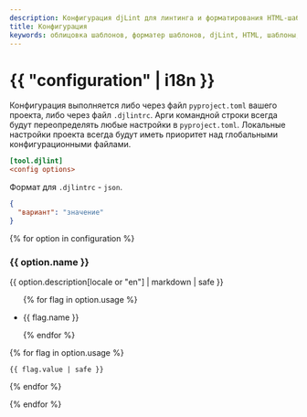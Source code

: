 ```yaml
---
description: Конфигурация djLint для линтинга и форматирования HTML-шаблонов. Воспользуйтесь многочисленными возможностями форматирования.
title: Конфигурация
keywords: облицовка шаблонов, форматер шаблонов, djLint, HTML, шаблоны, форматер, линтер, использование, configuration
---
```


# {{ "configuration" | i18n }}

Конфигурация выполняется либо через файл `pyproject.toml` вашего проекта, либо через файл `.djlintrc`. Арги командной строки всегда будут переопределять любые настройки в `pyproject.toml`. Локальные настройки проекта всегда будут иметь приоритет над глобальными конфигурационными файлами.

```ini
[tool.djlint]
<config options>
```

Формат для `.djlintrc` - `json`.

```json
{
  "вариант": "значение"
}
```

{% for option in configuration %}

### {{ option.name }}

<p>{{ option.description[locale or "en"] | markdown | safe }}</p>

<div class="tabs">
<ul>

{% for flag in option.usage %}

<li class="{% if loop.index == 1 %}is-active{% endif %}"><a tab="{{- option.name | slugify -}}-{{- flag.name | slugify -}}-tab">{{ flag.name }}</a></li>

{% endfor %}

</ul>
</div>

<div class="tab-container">
{% for flag in option.usage %}
<div class="tab {% if loop.index == 1 %}is-active{% endif %}"id="{{- option.name | slugify -}}-{{- flag.name | slugify -}}-tab">

```{% if flag.name == "pyproject.toml" %}toml{% else %}json{% endif %}
{{ flag.value | safe }}
```

</div>
{% endfor %}

</div>

{% endfor %}
